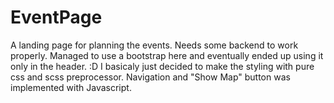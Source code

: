 # EventPage
A landing page for planning the events. Needs some backend to work properly. Managed to use a bootstrap here and eventually ended up using it only in the header. :D I basicaly just decided to make the styling with pure css and scss preprocessor. Navigation and "Show Map" button was implemented with Javascript.
